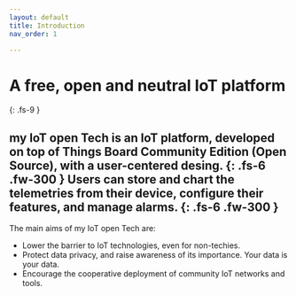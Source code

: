 ```yaml
---
layout: default
title: Introduction
nav_order: 1

---
```


# A free, open and neutral IoT platform
{: .fs-9 }

my IoT open Tech is an IoT platform, developed on top of Things Board Community Edition (Open Source), with a user-centered desing.
{: .fs-6 .fw-300 }
Users can store and chart the telemetries from their device, configure their features, and manage alarms.
{: .fs-6 .fw-300 }
---

The main aims of my IoT open Tech are:

* Lower the barrier to IoT technologies, even for non-techies.
* Protect data privacy, and raise awareness of its importance. Your data is your data.
* Encourage the cooperative deployment of community IoT networks and tools.
